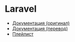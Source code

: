 # Laravel

- [Документация (оригинал)](https://laravel.com/docs/9.x/)
- [Документация (перевод)](https://github.com/russsiq/laravel-docs-ru)
- [Плейлист](https://youtube.com/playlist?list=PLd2_Os8Cj3t8pnG4ubQemoqnTwf0VFEtU)